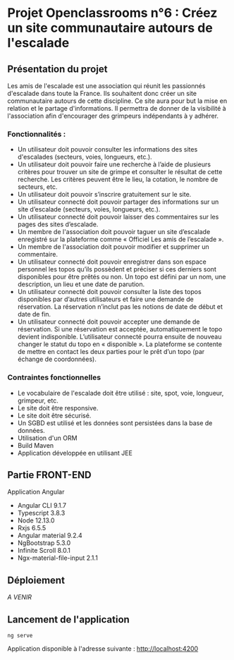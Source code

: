# Projet Openclassrooms n°6 : Créez un site communautaire autours de l'escalade

## Présentation du projet

Les amis de l'escalade est une association qui réunit les passionnés d'escalade dans toute la France. 
Ils souhaitent donc créer un site communautaire autours de cette discipline. Ce site aura pour but la mise en
relation et le partage d'informations. Il permettra de donner de la visibilité à l'association afin d'encourager des 
grimpeurs indépendants à y adhérer. 

### Fonctionnalités : 

* Un utilisateur doit pouvoir consulter les informations des sites d'escalades (secteurs, voies, longueurs, etc.).
* Un utilisateur doit pouvoir faire une recherche à l’aide de plusieurs critères pour trouver un site de grimpe et 
  consulter le résultat de cette recherche. Les critères peuvent être le lieu, la cotation, le nombre de
  secteurs, etc.
* Un utilisateur doit pouvoir s’inscrire gratuitement sur le site.
* Un utilisateur connecté doit pouvoir partager des informations sur un site d’escalade (secteurs, voies, longueurs, etc.).
* Un utilisateur connecté doit pouvoir laisser des commentaires sur les pages des sites d’escalade.
* Un membre de l'association doit pouvoir taguer un site d’escalade enregistré sur la plateforme comme
 « Officiel Les amis de l’escalade ».
 * Un membre de l'association doit pouvoir modifier et supprimer un commentaire.
 * Un utilisateur connecté doit pouvoir enregistrer dans son espace personnel les topos qu’ils possèdent et préciser 
 si ces derniers sont disponibles pour être prêtés ou non. Un topo est défini par un nom, une description, un lieu et 
 une date de parution.
 * Un utilisateur connecté doit pouvoir consulter la liste des topos disponibles par d’autres utilisateurs et faire une 
 demande de réservation. La réservation n’inclut pas les notions de date de début et date de fin.
* Un utilisateur connecté doit pouvoir accepter une demande de réservation. Si une réservation est acceptée, 
automatiquement le topo devient indisponible. L’utilisateur connecté pourra ensuite de nouveau changer le statut du 
topo en « disponible ». La plateforme se contente de mettre en contact les deux parties pour le prêt d’un topo 
(par échange de coordonnées).

### Contraintes fonctionnelles

* Le vocabulaire de l'escalade doit être utilisé : site, spot, voie, longueur, grimpeur, etc.
* Le site doit être responsive.
* Le site doit être sécurisé.
* Un SGBD est utilisé et les données sont persistées dans la base de données. 
* Utilisation d'un ORM
* Build Maven
* Application développée en utilisant JEE

## Partie FRONT-END
Application Angular

* Angular CLI 9.1.7
* Typescript 3.8.3
* Node 12.13.0
* Rxjs 6.5.5
* Angular material 9.2.4
* NgBootstrap 5.3.0
* Infinite Scroll 8.0.1
* Ngx-material-file-input 2.1.1

## Déploiement
 *A VENIR*

## Lancement de l'application
    ng serve
Application disponible à l'adresse suivante : [http://localhost:4200](http://localhost:4200)
